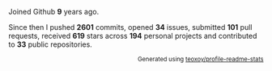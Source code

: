 Joined Github **9** years ago.

Since then I pushed **2601** commits, opened **34** issues, submitted **101** pull requests, received **619** stars across **194** personal projects and contributed to **33** public repositories.

<p align="right"><sub>Generated using <a href="https://github.com/marketplace/actions/profile-readme-stats">teoxoy/profile-readme-stats</a></sub></p>
